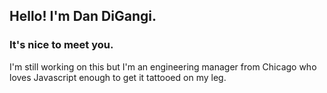 ## Hello! I'm Dan DiGangi.
### It's nice to meet you.

I'm still working on this but I'm an engineering manager from Chicago who loves Javascript enough to get it tattooed on my leg.
